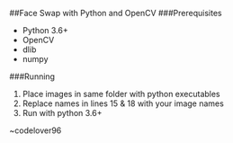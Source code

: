 ##Face Swap with Python and OpenCV
###Prerequisites
* Python 3.6+ 
* OpenCV
* dlib
* numpy

###Running
1) Place images in same folder with python executables
2) Replace names in lines 15 & 18 with your image names
3) Run with python 3.6+

~codelover96